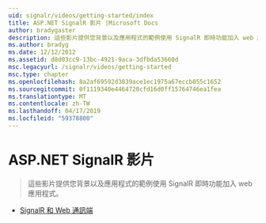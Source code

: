 ```yaml
---
uid: signalr/videos/getting-started/index
title: ASP.NET SignalR 影片 |Microsoft Docs
author: bradygaster
description: 這些影片提供您背景以及應用程式的範例使用 SignalR 即時功能加入 web 應用程式。
ms.author: bradyg
ms.date: 12/12/2012
ms.assetid: d8d03cc9-13bc-4921-9aca-3dfbda53660d
msc.legacyurl: /signalr/videos/getting-started
msc.type: chapter
ms.openlocfilehash: 8a2af69592d3839ace1ec1975a67eccb055c1652
ms.sourcegitcommit: 0f1119340e4464720cfd16d0ff15764746ea1fea
ms.translationtype: MT
ms.contentlocale: zh-TW
ms.lasthandoff: 04/17/2019
ms.locfileid: "59378800"
---
```

# <a name="aspnet-signalr-videos"></a>ASP.NET SignalR 影片

> 這些影片提供您背景以及應用程式的範例使用 SignalR 即時功能加入 web 應用程式。


- [SignalR 和 Web 通訊端](signalr-and-web-sockets.md)
